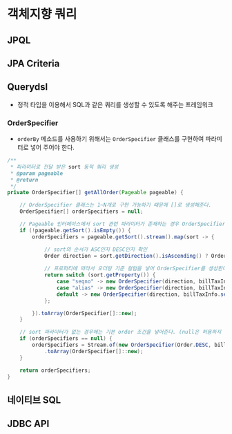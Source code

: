 # 객체지향 쿼리

## JPQL

## JPA Criteria

## Querydsl
- 정적 타입을 이용해서 SQL과 같은 쿼리를 생성할 수 있도록 해주는 프레임워크

### OrderSpecifier
- ```orderBy``` 메소드를 사용하기 위해서는 ```OrderSpecifier``` 클래스를 구현하여 파라미터로 넣어 주어야 한다.
```java
/**
 * 파라미터로 전달 받은 sort 동적 쿼리 생성
 * @param pageable
 * @return
 */
private OrderSpecifier[] getAllOrder(Pageable pageable) {

    // OrderSpecifier 클래스는 1~N개로 구현 가능하기 때문에 []로 생성해준다.
    OrderSpecifier[] orderSpecifiers = null;

    // Pageable 인터페이스에서 sort 관련 파라미터가 존재하는 경우 OrderSpecifier 클래스를 구현해준다.
    if (!pageable.getSort().isEmpty()) {
        orderSpecifiers = pageable.getSort().stream().map(sort -> {

            // sort의 순서가 ASC인지 DESC인지 확인
            Order direction = sort.getDirection().isAscending() ? Order.ASC : Order.DESC;
            
            // 프로퍼티에 따라서 오더링 기준 컬럼을 넣어 OrderSpecifier를 생성한다.
            return switch (sort.getProperty()) {
                case "seqno" -> new OrderSpecifier(direction, billTaxInfo.seqNo);
                case "alias" -> new OrderSpecifier(direction, billTaxInfo.alias);
                default -> new OrderSpecifier(direction, billTaxInfo.seqNo);
            };

        }).toArray(OrderSpecifier[]::new);
    }

    // sort 파라미터가 없는 경우에는 기본 order 조건을 넣어준다. (null은 허용하지 않기 때문)
    if (orderSpecifiers == null) {
        orderSpecifiers = Stream.of(new OrderSpecifier(Order.DESC, billTaxInfo.seqNo))
            .toArray(OrderSpecifier[]::new);
    }

    return orderSpecifiers;
}
```

## 네이티브 SQL

## JDBC API